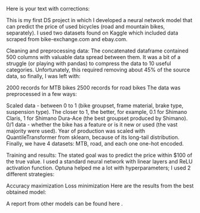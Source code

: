 Here is your text with corrections:

This is my first DS project in which I developed a neural network model that can predict the price of used bicycles (road and mountain bikes, separately). I used two datasets found on Kaggle which included data scraped from bike-exchange.com and ebay.com.

Cleaning and preprocessing data: The concatenated dataframe contained 500 columns with valuable data spread between them. It was a bit of a struggle (or playing with pandas) to compress the data to 10 useful categories. Unfortunately, this required removing about 45% of the source data, so finally, I was left with:

2000 records for MTB bikes
2500 records for road bikes
The data was preprocessed in a few ways:

Scaled data - between 0 to 1 (bike groupset, frame material, brake type, suspension type). The closer to 1, the better, for example, 0.1 for Shimano Claris, 1 for Shimano Dura-Ace (the best groupset produced by Shimano).
0/1 data - whether the bike has a feature or is it new or used (the vast majority were used).
Year of production was scaled with QuantileTransformer from sklearn, because of its long-tail distribution.
Finally, we have 4 datasets: MTB, road, and each one one-hot encoded.

Training and results:
The stated goal was to predict the price within $100 of the true value. I used a standard neural network with linear layers and ReLU activation function. Optuna helped me a lot with hyperparameters; I used 2 different strategies:

Accuracy maximization
Loss minimization
Here are the results from the best obtained model:
<photo>

A report from other models can be found here <link>.
